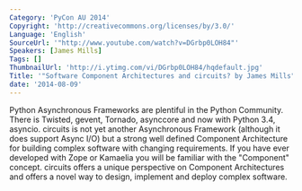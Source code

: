 ```yaml
---
Category: 'PyCon AU 2014'
Copyright: 'http://creativecommons.org/licenses/by/3.0/'
Language: 'English'
SourceUrl: '"http://www.youtube.com/watch?v=DGrbp0LOH84"'
Speakers: [James Mills]
Tags: []
ThumbnailUrl: 'http://i.ytimg.com/vi/DGrbp0LOH84/hqdefault.jpg'
Title: '"Software Component Architectures and circuits? by James Mills"'
date: '2014-08-09'
---
```

Python Asynchronous Frameworks are plentiful in the Python Community. There is Twisted, gevent, Tornado, asynccore and now with Python 3.4, asyncio. circuits is not yet another Asynchronous Framework (although it does support Async I/O) but a strong well defined Component Architecture for building complex software with changing requirements. If you have ever developed with Zope or Kamaelia you will be familiar with the "Component" concept. circuits offers a unique perspective on Component Architectures and offers a novel way to design, implement and deploy complex software.